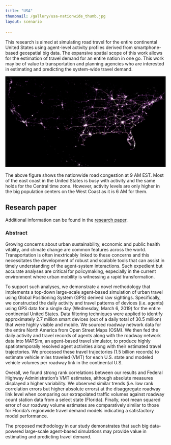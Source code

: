 ```yaml
---
title: "USA"
thumbnail: /gallery/usa-nationwide_thumb.jpg
layout: scenario
  
---
```


This research is aimed at simulating road travel for the entire continental 
United States using agent-level activity profiles derived from smartphone-based 
geospatial big data. The expansive spatial scope of this work allows for the estimation
of travel demand for an entire nation in one go. This work may be of value to 
transportation and planning agencies who are interested in estimating and predicting 
the system-wide travel demand.

<img src="usa-nationwide.jpg" style="max-width:100%" alt="Traffic congestion at 9am EST on a specific Wednesday."/>

The above figure shows the nationwide road congestion at 9 AM EST. Most of the east 
coast in the United States is busy with activity and the same holds for the Central 
time zone. However, activity levels are only higher in the big population centers on 
the West Coast as it is 6 AM for them.


## Research paper

Additional information can be found in the [research paper](https://www.researchgate.net/publication/337332041_Agent-based_modeling_to_simulate_road_travel_using_Big_Data_from_smartphone_GPS_An_application_to_the_continental_United_States).

### Abstract

Growing concerns about urban sustainability, economic and public health vitality, and 
climate change are common features across the world. Transportation is often inextricably
linked to these concerns and this necessitates the development of robust and scalable 
tools that can assist in timely understanding of the agent-system interactions. 
Such expedient but accurate analyses are critical for policymaking, especially in the 
current environment where urban mobility is witnessing a rapid transformation. 

To support such analyses, we demonstrate a novel methodology that implements a top-down 
large-scale agent-based simulation of urban travel using Global Positioning System (GPS) 
derived raw sightings. Specifically, we constructed the daily activity and travel 
patterns of devices (i.e. agents) using GPS data for a single day 
(Wednesday, March 6, 2019) for the entire continental United States. Data filtering 
techniques were applied to identify approximately 2.7 million smart devices (out of a 
daily total of 30.5 million) that were highly visible and mobile. We sourced roadway 
network data for the entire North America from Open Street Maps (OSM). We then fed the 
daily activity and travel records of agents along with the roadway network data into 
MATSim, an agent-based travel simulator, to produce highly spatiotemporally resolved 
agent activities along with their estimated travel trajectories. We processed these 
travel trajectories (1.5 billion records) to estimate vehicle miles traveled (VMT) 
for each U.S. state and modeled vehicle volumes per roadway link in the continental U.S.

Overall, we found strong rank correlations between our results and Federal Highway 
Administration’s VMT estimates, although absolute measures displayed a higher 
variability. We observed similar trends (i.e. low rank correlation errors but higher 
absolute errors) at the disaggregate roadway link level when comparing our extrapolated 
traffic volumes against roadway count station data from a select state (Florida). 
Finally, root mean squared error of our roadway volume estimates are comparatively 
similar to those for Florida’s regionwide travel demand models indicating a satisfactory 
model performance. 

The proposed methodology in our study demonstrates that such big data-powered 
large-scale agent-based simulations may provide value in estimating and predicting 
travel demand.